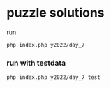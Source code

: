 # puzzle solutions

run
```bash
php index.php y2022/day_7
```



### run with testdata
```bash
php index.php y2022/day_7 test
```